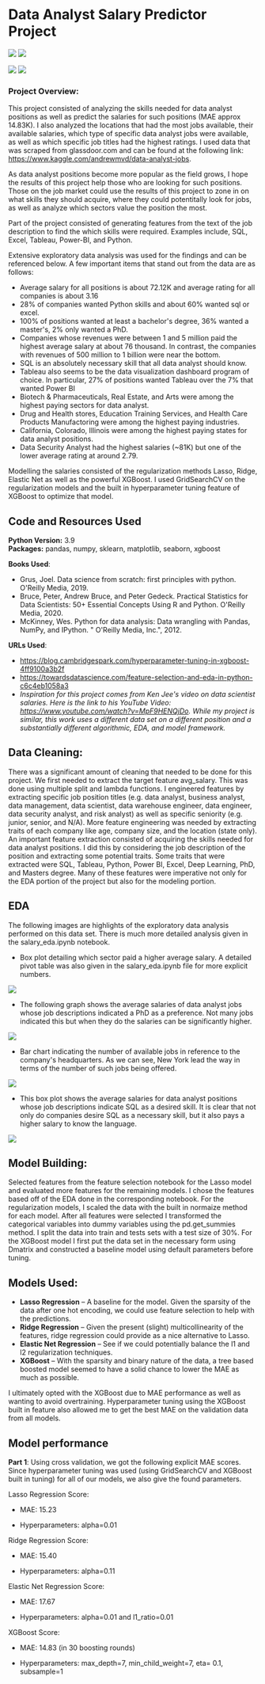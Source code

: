 # Data Analyst Salary Predictor Project

<p float="center">
  <img src=images/data_analyst.jpg />
  <img src=images/python_sql.png />
</p>

<p float="center">
  <img src=images/tableau.png />
  <img src=images/excel.png/>
</p>

 ### Project Overview:
 
This project consisted of analyzing the skills needed for data analyst positions as well as predict the salaries for such positions (MAE approx 14.83K). I also analyzed the locations that had the most jobs available, their available salaries, which type of specific data analyst jobs were available, as well as which specific job titles had the highest ratings. I used data that was scraped from glassdoor.com and can be found at the following link: https://www.kaggle.com/andrewmvd/data-analyst-jobs. 

As data analyst positions become more popular as the field grows, I hope the results of this project help those who are looking for such positions. Those on the job market could use the results of this project to zone in on what skills they should acquire, where they could potentitally look for jobs, as well as analyze which sectors value the position the most.  

Part of the project consisted of generating features from the text of the job description to find the which skills were required. Examples include, SQL, Excel, Tableau, Power-BI, and Python. 

Extensive exploratory data analysis was used for the findings and can be referenced below. A few important items that stand out from the data are as follows:
- Average salary for all positions is about 72.12K and average rating for all companies is about 3.16
- 28% of companies wanted Python skills and about 60% wanted sql or excel. 
- 100% of positions wanted at least a bachelor's degree, 36% wanted a master's, 2% only wanted a PhD. 
- Companies whose revenues were between 1 and 5 million paid the highest average salary at about 76 thousand. In contrast, the companies with revenues of 500 million to 1 billion were near the bottom. 
- SQL is an absolutely necessary skill that all data analyst should know. 
- Tableau also seems to be the data visualization dashboard program of choice. In particular, 27% of positions wanted Tableau over the 7% that wanted Power BI
- Biotech & Pharmaceuticals, Real Estate, and Arts were among the highest paying sectors for data analyst. 
- Drug and Health stores, Education Training Services, and Health Care Products Manufactoring were among the highest paying industries. 
- California, Colorado, Illinois were among the highest paying states for data analyst positions. 
- Data Security Analyst had the highest salaries (~81K) but one of the lower average rating at around 2.79. 

Modelling the salaries consisted of the regularization methods Lasso, Ridge, Elastic Net as well as the powerful XGBoost. I used GridSearchCV on the regularization models and the built in hyperparameter tuning feature of XGBoost to optimize that model. 

## Code and Resources Used 
**Python Version:** 3.9  
**Packages:** pandas, numpy, sklearn, matplotlib, seaborn, xgboost

**Books Used**: 
- Grus, Joel. Data science from scratch: first principles with python. O'Reilly Media, 2019.
- Bruce, Peter, Andrew Bruce, and Peter Gedeck. Practical Statistics for Data Scientists: 50+ Essential Concepts Using R and Python. O'Reilly Media, 2020.
- McKinney, Wes. Python for data analysis: Data wrangling with Pandas, NumPy, and IPython. " O'Reilly Media, Inc.", 2012.

**URLs Used**: 
- https://blog.cambridgespark.com/hyperparameter-tuning-in-xgboost-4ff9100a3b2f
- https://towardsdatascience.com/feature-selection-and-eda-in-python-c6c4eb1058a3
- _Inspiration for this project comes from Ken Jee's video on data scientist salaries. Here is the link to his YouTube Video: https://www.youtube.com/watch?v=MpF9HENQjDo. While my project is similar, this work uses a different data set on a different position and a substantially different algorithmic, EDA, and model framework._


## Data Cleaning: 
There was a significant amount of cleaning that needed to be done for this project. We first needed to extract the target feature avg_salary. This was done using multiple split and lambda functions. I engineered features by extracting specific job position titles (e.g. data analyst, business analyst, data management, data scientist, data warehouse engineer, data engineer, data security analyst, and risk analyst) as well as specific seniority (e.g. junior, senior, and N/A). More feature engineering was needed by extracting traits of each company like age, company size, and the location (state only). An important feature extraction consisted of acquiring the skills needed for data analyst positions. I did this by considering the job description of the position and extracting some potential traits. Some traits that were extracted were SQL, Tableau, Python, Power BI, Excel, Deep Learning, PhD, and Masters degree. Many of these features were imperative not only for the EDA portion of the project but also for the modeling portion.  

## EDA
The following images are highlights of the exploratory data analysis performed on this data set. There is much more detailed analysis given in the salary_eda.ipynb notebook. 

* Box plot detailing which sector paid a higher average salary. A detailed pivot table was also given in the salary_eda.ipynb file for more explicit numbers.  

![](images/avg_salary_sector.jpg )

* The following graph shows the average salaries of data analyst jobs whose job descriptions indicated a PhD as a preference. Not many jobs indicated this but when they do the salaries can be significantly higher. 

![](images/Avg_salary_sector_phd.jpg)

* Bar chart indicating the number of available jobs in reference to the company's headquarters. As we can see, New York lead the way in terms of the number of such jobs being offered.  

![](images/analyst_job_by_state.jpg)

* This box plot shows the average salaries for data analyst positions whose job descriptions indicate SQL as a desired skill. It is clear that not only do companies desire SQL as a necessary skill, but it also pays a higher salary to know the language. 

![](images/sql_avg_salaries.jpg)

## Model Building: 
Selected features from the feature selection notebook for the Lasso model and evaluated more features for the remaining models. I chose the features based off of the EDA done in the corresponding notebook. For the regularization models, I scaled the data with the built in normaize method for each model. After all features were selected I transformed the categorical variables into dummy variables using the pd.get_summies method. I split the data into train and tests sets with a test size of 30%. For the XGBoost model I first put the data set in the necessary form using Dmatrix and constructed a baseline model using default parameters before tuning. 


## Models Used: 
*	**Lasso Regression** – A baseline for the model. Given the sparsity of the data after one hot encoding, we could use feature selection to help with the predictions. 
*	**Ridge Regression** – Given the present (slight) multicollinearity of the features, ridge regression could provide as a nice alternative to Lasso. 
*	**Elastic Net Regression** –  See if we could potentially balance the l1 and l2 regularization techniques. 
*	**XGBoost** – With the sparsity and binary nature of the data, a tree based boosted model seemed to have a solid chance to lower the MAE as much as possible. 

I ultimately opted with the XGBoost due to MAE performance as well as wanting to avoid overtraining. Hyperparameter tuning using the XGBoost built in feature also allowed me to get the best MAE on the validation data from all models. 

## Model performance

**Part 1**: 
Using cross validation, we got the following explicit MAE scores. Since hyperparameter tuning was used (using GridSearchCV and XGBoost built in tuning) for all of our models, we also give the found parameters. 

Lasso Regression Score: 
*	MAE: 15.23
- Hyperparameters: alpha=0.01

Ridge Regression Score: 
*	MAE: 15.40
- Hyperparameters: alpha=0.11 

Elastic Net Regression Score: 
*	MAE: 17.67
- Hyperparameters: alpha=0.01 and l1_ratio=0.01

XGBoost Score: 
*	MAE: 14.83 (in 30 boosting rounds)
- Hyperparameters: max_depth=7, min_child_weight=7, eta= 0.1, subsample=1

